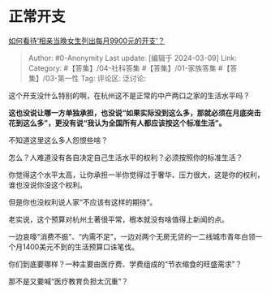 # 正常开支
[如何看待‘相亲当晚女生列出每月9900元的开支’？](https://www.zhihu.com/question/647281120/answer/3424591611)

> Author: #0-Anonymity
> Last update: [编辑于 2024-03-09]
> Link:
> Category: #【答集】/04-社科答集 #【答集】/01-家族答集 #【答集】/03-第一性 
> Tag: 
> 评论区:
> 泛讨论:

这个开支没什么特别的啊，在杭州这不是正常的中产两口之家的生活水平吗？

**这也没说让哪一方单独承担，也没说“如果实际没到这么多，那就必须在月底突击花到这么多”，更没有说“我认为全国所有人都应该按这个标准生活”。**

不知道这里这么多人怨恨些啥？

怎么？人难道没有各自决定自己生活水平的权利？必须按照你的标准生活？

你觉得这个水平太高，让你承担一半你觉得过于奢华、压力很大，这是你的权利，谁也没说你没这个权利。

但是你也没权利说人家“不应该有这样的期待”。

老实说，这个预算对杭州土著很平常，根本就没有啥值得上新闻的点。

一边哀嚎“消费不振”、“内需不足”，一边对两个无房无贷的一二线城市青年白领一个月1400美元不到的生活预算口诛笔伐。

你们到底要哪样？一种主要由医疗费、学费组成的“节衣缩食的旺盛需求”？

那不是又要喊“医疗教育负担太沉重”？